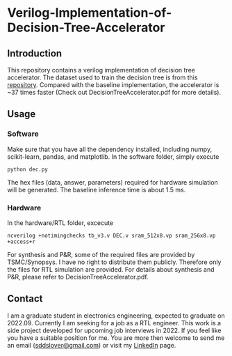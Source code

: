 # Verilog-Implementation-of-Decision-Tree-Accelerator
## Introduction
This repository contains a verilog implementation of decision tree accelerator. The dataset used to train the decision tree is from this [repository](https://github.com/Shayan-Asgari/ClassificationTrees). Compared with the baseline implementation, the accelerator is ~37 times faster (Check out DecisionTreeAccelerator.pdf for more details).  
## Usage
### Software
Make sure that you have all the dependency installed, including numpy, scikit-learn, pandas, and matplotlib. In the software folder, simply execute  
```
python dec.py
```
The hex files (data, answer, parameters) required for hardware simulation will be generated. The baseline inference time is about 1.5 ms. 
### Hardware
In the hardware/RTL folder, excecute  
```
ncverilog +notimingchecks tb_v3.v DEC.v sram_512x8.vp sram_256x8.vp +access+r
```
For synthesis and P&R, some of the required files are provided by TSMC/Synopsys. I have no right to distribute them publicly. Therefore only the files for RTL simulation are provided. For details about synthesis and P&R, please refer to DecisionTreeAccelerator.pdf.
## Contact
I am a graduate student in electronics engineering, expected to graduate on 2022.09. Currently I am seeking for a job as a RTL engineer. This work is a side project developed for upcoming job interviews in 2022. If you feel like you have a suitable position for me. You are more then welcome to send me an email (sddslover@gmail.com) or visit my [LinkedIn](https://linkedin.com/in/bo-fan-chen-a4359421b) page.
